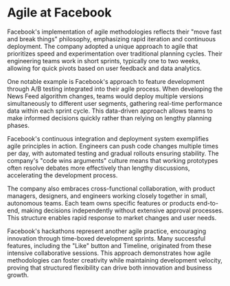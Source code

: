 # Agile at Facebook

Facebook's implementation of agile methodologies reflects their "move fast and break things" philosophy, emphasizing rapid iteration and continuous deployment. The company adopted a unique approach to agile that prioritizes speed and experimentation over traditional planning cycles. Their engineering teams work in short sprints, typically one to two weeks, allowing for quick pivots based on user feedback and data analytics.

One notable example is Facebook's approach to feature development through A/B testing integrated into their agile process. When developing the News Feed algorithm changes, teams would deploy multiple versions simultaneously to different user segments, gathering real-time performance data within each sprint cycle. This data-driven approach allows teams to make informed decisions quickly rather than relying on lengthy planning phases.

Facebook's continuous integration and deployment system exemplifies agile principles in action. Engineers can push code changes multiple times per day, with automated testing and gradual rollouts ensuring stability. The company's "code wins arguments" culture means that working prototypes often resolve debates more effectively than lengthy discussions, accelerating the development process.

The company also embraces cross-functional collaboration, with product managers, designers, and engineers working closely together in small, autonomous teams. Each team owns specific features or products end-to-end, making decisions independently without extensive approval processes. This structure enables rapid response to market changes and user needs.

Facebook's hackathons represent another agile practice, encouraging innovation through time-boxed development sprints. Many successful features, including the "Like" button and Timeline, originated from these intensive collaborative sessions. This approach demonstrates how agile methodologies can foster creativity while maintaining development velocity, proving that structured flexibility can drive both innovation and business growth.
